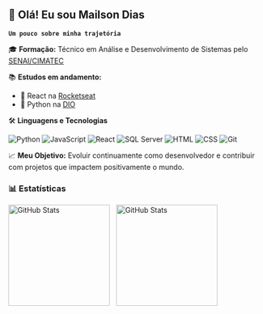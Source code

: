 <!--
**diasmailson/diasmailson** is a ✨ _special_ ✨ repository because its `README.md` (this file) appears on your GitHub profile.

Here are some ideas to get you started:

- 🔭 I’m currently working on ...
- 🌱 I’m currently learning ...
- 👯 I’m looking to collaborate on ...
- 🤔 I’m looking for help with ...
- 💬 Ask me about ...
- 📫 How to reach me: ...
- 😄 Pronouns: ...
- ⚡ Fun fact: ...
-->

<!--#  Mailson Dias-->


## 👋 Olá! Eu sou Mailson Dias
**`Um pouco sobre minha trajetória`**

🎓 **Formação:** Técnico em Análise e Desenvolvimento de Sistemas pelo [SENAI/CIMATEC](https://www.senaicimatec.com.br/)
<br/>

📚 **Estudos em andamento:**
- 🚀 React na [Rocketseat](https://www.rocketseat.com.br/)
- 🐍 Python na [DIO](https://www.dio.me/)  

🛠️ **Linguagens e Tecnologias**

![Python](https://img.shields.io/badge/-Python-3776AB?style=flat&logo=python&logoColor=white)
![JavaScript](https://img.shields.io/badge/-JavaScript-F7DF1E?style=flat&logo=javascript&logoColor=black)
![React](https://img.shields.io/badge/-React-61DAFB?style=flat&logo=react&logoColor=black)
![SQL Server](https://img.shields.io/badge/-SQL%20Server-CC2927?style=flat&logo=microsoftsqlserver&logoColor=white)
![HTML](https://img.shields.io/badge/-HTML5-E34F26?style=flat&logo=html5&logoColor=white)
![CSS](https://img.shields.io/badge/-CSS3-1572B6?style=flat&logo=css3&logoColor=white)
![Git](https://img.shields.io/badge/-Git-F05032?style=flat&logo=git&logoColor=white)

📈 **Meu Objetivo:** Evoluir continuamente como desenvolvedor e contribuir com projetos que impactem positivamente o mundo.
<br/>

### 📊 Estatísticas

<p>
  <img 
    align="left" 
    alt="GitHub Stats" 
    height="200" 
    style="padding-right: 10px;" 
    src="https://github-readme-stats.vercel.app/api?username=diasmailson&show_icons=true&theme=light&include_all_commits=true&locale=pt-br" 
  />

<img 
      align="left" 
      alt="GitHub Stats" 
      height="200" 
      src="https://github-readme-stats.vercel.app/api/top-langs/?username=diasmailson&theme=light&layout=compact&custom_title=Tecnologias&langs_count=9" 
  />

</p>

